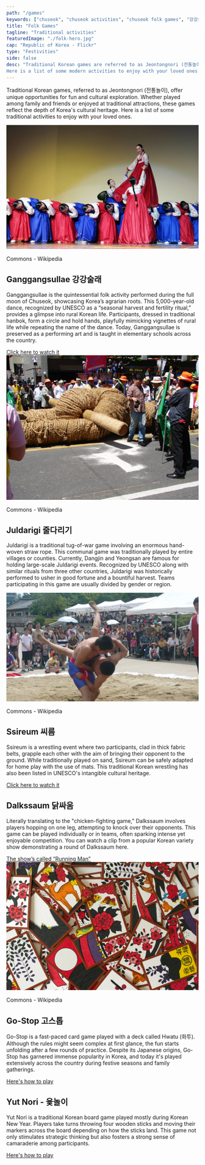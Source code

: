 ```yaml
---
path: "/games"
keywords: ["chuseok", "chuseok activities", "chuseok folk games", "강강술래", "ganggansullae", "전통놀이", "jeontongnori", "juldarigi", "ssireum", "dalkssaum", "go stop"]
title: "Folk Games"
tagline: "Traditional activities"
featuredImage: "./folk-hero.jpg"
cap: "Republic of Korea - Flickr"
type: "Festivities"
side: false
desc: "Traditional Korean games are referred to as Jeontongnori (전통놀이). There are many games that can be played with family and friends or with others at some traditional attractions.
Here is a list of some modern activities to enjoy with your loved ones."
---
```


<p class="blog-p">
Traditional Korean games, referred to as Jeontongnori (전통놀이), offer unique opportunities for fun and cultural exploration. Whether played among family and friends or enjoyed at traditional attractions, these games reflect the depth of Korea's cultural heritage. Here is a list of some traditional activities to enjoy with your loved ones.
</p>

<div class="blog-p">
<img src="ganggangsullae.jpg" alt="Ganggangsullae"/>
<p class="blog-cap">Commons - Wikipedia</p>
<h2 class="blog-header--2 mt-5">Ganggangsullae 강강술래</h2>
<p>
Ganggangsullae is the quintessential folk activity performed during the full moon of Chuseok, showcasing Korea’s agrarian roots. This 5,000-year-old dance, recognized by UNESCO as a “seasonal harvest and fertility ritual,” provides a glimpse into rural Korean life. Participants, dressed in traditional hanbok, form a circle and hold hands, playfully mimicking vignettes of rural life while repeating the name of the dance. Today, Ganggangsullae is preserved as a performing art and is taught in elementary schools across the country.
</p>
<a href="https://www.youtube.com/watch?v=6D73WBzzEG4" target="_blank"><u>Click here to watch it</u></a>
</div>

<div class="blog-p">
<img src="juldarigi.jpg" alt="Juldarigi"/>
<p class="blog-cap">Commons - Wikipedia</p>
<h2 class="blog-header--2">Juldarigi 줄다리기</h2>
<p>
Juldarigi is a traditional tug-of-war game involving an enormous hand-woven straw rope. This communal game was traditionally played by entire villages or counties. Currently, Dangjin and Yeongsan are famous for holding large-scale Juldarigi events. Recognized by UNESCO along with similar rituals from three other countries, Juldarigi was historically performed to usher in good fortune and a bountiful harvest. Teams participating in this game are usually divided by gender or region.
</p>
</div>

<div class="blog-p">
<img src="ssireum.jpg" alt="Ssireum"/>
<p class="blog-cap">Commons - Wikipedia</p>
<h2 class="blog-header--2">Ssireum 씨름</h2>
<p>
Ssireum is a wrestling event where two participants, clad in thick fabric belts, grapple each other with the aim of bringing their opponent to the ground. While traditionally played on sand, Ssireum can be safely adapted for home play with the use of mats. This traditional Korean wrestling has also been listed in UNESCO's intangible cultural heritage.
</p>
<a href="https://www.youtube.com/watch?v=Vy1PFvDCE0Q" target="_blank"><u>Click here to watch it</u></a>
</div>

<div class="blog-p">
<h2 class="blog-header--2">Dalkssaum 닭싸움</h2>
<p>Literally translating to the "chicken-fighting game," Dalkssaum involves players hopping on one leg, attempting to knock over their opponents. This game can be played individually or in teams, often sparking intense yet enjoyable competition. You can watch a clip from a popular Korean variety show demonstrating a round of Dalkssaum here.</p> 
<a href="https://www.youtube.com/watch?v=oXnPXjWMXps" target="_blank"><u>The show’s called “Running Man”</u></a>
</div>

<div>
<img src="hanafuda.jpg" alt="Hwatu"/>
<p class="blog-cap">Commons - Wikipedia</p>
<h2 class="blog-header--2">Go-Stop 고스톱</h2>
<p>
Go-Stop is a fast-paced card game played with a deck called Hwatu (화투). Although the rules might seem complex at first glance, the fun starts unfolding after a few rounds of practice. Despite its Japanese origins, Go-Stop has garnered immense popularity in Korea, and today it's played extensively across the country during festive seasons and family gatherings. 
</p>
<a href="https://www.youtube.com/watch?v=hHfFPCKJ22o" target="_blank" class="mb-5"><u>Here's how to play</u></a>
<div class="blog-p"></div>
</div>

<div>
<h2 class="blog-header--2">Yut Nori - 윷놀이</h2>
<p>
Yut Nori is a traditional Korean board game played mostly during Korean New Year. Players take turns throwing four wooden sticks and moving their markers across the board depending on how the sticks land. This game not only stimulates strategic thinking but also fosters a strong sense of camaraderie among participants.
</p>
<a href="https://www.youtube.com/watch?v=hHfFPCKJ22o" target="_blank" class="mb-5"><u>Here's how to play</u></a>
<div class="blog-p"></div>
</div>

 



